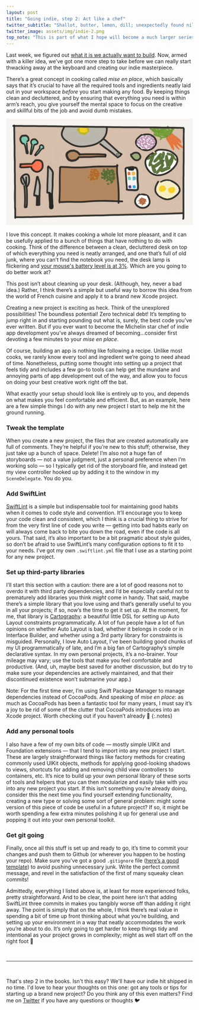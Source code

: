 ```yaml
---
layout: post
title: "Going indie, step 2: Act like a chef"
twitter_subtitle: "Shallot, butter, lemon, dill; unexpectedly found nil"
twitter_image: assets/img/indie-2.png
top_note: "This is part of what I hope will become a much larger series. Check out the <a href=\"https://danielgauthier.me/2020/01/26/indie-intro.html\">introduction</a> if you haven't already!" 
---
```


Last week, we figured out [what it is we actually want to build](https://danielgauthier.me/2020/01/27/indie-1.html). Now, armed with a killer idea, we’ve got one more step to take before we can really start thwacking away at the keyboard and creating our indie masterpiece. 

There’s a great concept in cooking called _mise en place_, which basically says that it’s crucial to have all the required tools and ingredients neatly laid out in your workspace _before_ you start making any food. By keeping things clean and decluttered, and by ensuring that everything you need is within arm’s reach, you give yourself the mental space to focus on the creative and skillful bits of the job and avoid dumb mistakes.

![Mise en place](/assets/img/indie-2.png)

I love this concept. It makes cooking a whole lot more pleasant, and it can be usefully applied to a bunch of things that have nothing to do with cooking. Think of the difference between a clean, decluttered desk on top of which everything you need is neatly arranged, and one that’s full of old junk, where you can’t find the notebook you need, the desk lamp is flickering and [your mouse's battery level is at 3%](https://twitter.com/danielmgauthier/status/1220721390812368896?s=20). Which are you going to do better work at?

This post isn’t about cleaning up your desk. (Although, hey, never a bad idea.) Rather, I think there’s a simple but useful way to borrow this idea from the world of French cuisine and apply it to a brand new Xcode project. 

Creating a new project is exciting as heck. Think of the unexplored possibilities! The boundless potential! Zero technical debt! It’s tempting to jump right in and starting pounding out what is, surely, the best code you’ve ever written. But if you ever want to become the Michelin star chef of indie app development you’ve always dreamed of becoming...consider first devoting a few minutes to your _mise en place_.

Of course, building an app is nothing like following a recipe. Unlike most cooks, we rarely know every tool and ingredient we’re going to need ahead of time. Nonetheless, putting some thought into setting up a project that feels tidy and includes a few go-to tools can help get the mundane and annoying parts of app development out of the way, and allow you to focus on doing your best creative work right off the bat.

What exactly your setup should look like is entirely up to you, and depends on what makes you feel comfortable and efficient. But, as an example, here are a few simple things I do with any new project I start to help me hit the ground running.

### Tweak the template
When you create a new project, the files that are created automatically are full of comments. They’re helpful if you’re new to this stuff; otherwise, they just take up a bunch of space. Delete! I’m also not a huge fan of storyboards — not a value judgment, just a personal preference when I’m working solo — so I typically get rid of the storyboard file, and instead get my view controller hooked up by adding it to the window in my `SceneDelegate`. You do you.

### Add SwiftLint
[SwiftLint](https://github.com/realm/SwiftLint) is a simple but indispensable tool for maintaining good habits when it comes to code style and convention. It’ll encourage you to keep your code clean and consistent, which I think is a crucial thing to strive for from the very first line of code you write — getting into bad habits early on will always come back to bite you down the road, even if the code is all yours. That said, it’s also important to be a bit pragmatic about style guides, so don’t be afraid to use SwiftLint’s many configuration options to fit it to your needs. I’ve got my own `.swiftlint.yml` file that I use as a starting point for any new project. 

### Set up third-party libraries
I’ll start this section with a caution: there are a lot of good reasons not to overdo it with third party dependencies, and I’d be especially careful not to prematurely add libraries you think _might_ come in handy. That said, maybe there’s a simple library that you love using and that‘s generally useful to you in all your projects; if so, now’s the time to get it set up. At the moment, for me, that library is [Cartography](https://github.com/robb/Cartography): a beautiful little DSL for setting up Auto Layout constraints programmatically. A lot of fun people have a lot of fun opinions on whether Auto Layout is bad, whether it belongs in code or in Interface Builder, and whether using a 3rd party library for constraints is misguided. Personally, I love Auto Layout, I’ve been building good chunks of my UI programmatically of late, and I’m a big fan of Cartography’s simple declarative syntax. In my own personal projects, it’s a no-brainer. Your mileage may vary; use the tools that make you feel comfortable and productive. (And, uh, maybe best saved for another discussion, but do try to make sure your dependencies are actively maintained, and that their discontinued existence won’t submarine your app.)

Note: For the first time ever, I’m using Swift Package Manager to manage dependencies instead of CocoaPods. And speaking of _mise en place_: as much as CocoaPods has been a fantastic tool for many years, I must say it’s a joy to be rid of some of the clutter that CocoaPods introduces into an Xcode project. Worth checking out if you haven’t already 👀
{:.notes}

### Add any personal tools
I also have a few of my own bits of code — mostly simple UIKit and Foundation extensions — that I tend to import into any new project I start. These are largely straightforward things like factory methods for creating commonly used UIKit objects, methods for applying good-looking shadows to views, shortcuts for adding and removing child view controllers to containers, etc. It’s nice to build up your own personal library of these sorts of tools and helpers that you can then modularize and easily take with you into any new project you start. If this isn’t something you’re already doing, consider this the next time you find yourself extending functionality, creating a new type or solving some sort of general problem: might some version of this piece of code be useful in a future project? If so, it might be worth spending a few extra minutes polishing it up for general use and popping it out into your own personal toolkit. 

### Get git going
Finally, once all this stuff is set up and ready to go, it’s time to commit your changes and push them to Github (or wherever you happen to be hosting your repo). Make sure you’ve got a good `.gitignore` file ([here’s a good template](https://github.com/github/gitignore/blob/master/Swift.gitignore)) to avoid pushing unnecessary junk. Write the perfect commit message, and revel in the satisfaction of the first of many squeaky clean commits!

Admittedly, everything I listed above is, at least for more experienced folks, pretty straightforward. And to be clear, the point here isn’t that adding SwiftLint three commits in makes you tangibly worse off than adding it right away. The point is simply that on the whole, I think there’s real value in spending a bit of time up front thinking about what you’re building, and setting up your environment in a way that neatly accommodates the work you’re about to do. It’s only going to get harder to keep things tidy and intentional as your project grows in complexity; might as well start off on the right foot 🏃

<br/>

---

<br/>

That's step 2 in the books. Isn't this easy? We'll have our indie hit shipped in no time. I'd love to hear your thoughts on this one: got any tools or tips for starting up a brand new project? Do you think any of this even matters? Find me on [Twitter](https://twitter.com/danielmgauthier) if you have any questions or thoughts 🐦
